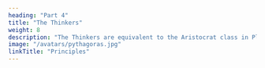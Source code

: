 ```yaml
---
heading: "Part 4"
title: "The Thinkers"
weight: 8
description: "The Thinkers are equivalent to the Aristocrat class in Plato ('ariston' means 'the best') and the Brahmin class in the Hindu varna system"
image: "/avatars/pythagoras.jpg"
linkTitle: "Principles"
---
```

